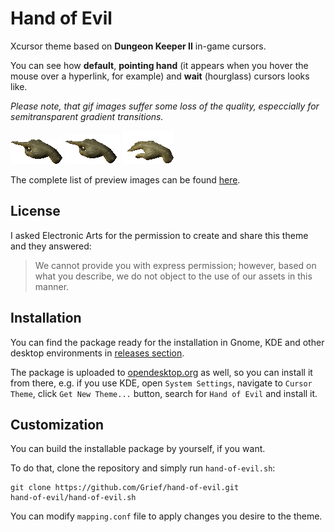 # Hand of Evil
Xcursor theme based on **Dungeon Keeper II** in-game cursors.

You can see how **default**, **pointing hand** (it appears when you hover the mouse over a hyperlink, for example) and **wait** (hourglass) cursors looks like. 

*Please note, that gif images suffer some loss of the quality, especcially for semitransparent gradient transitions.*

![left_ptr](previews/left_ptr.gif) ![pointing_hand](previews/pointing_hand.gif) ![wait](previews/wait.gif)

The complete list of preview images can be found [here](previews.md).

## License

I asked Electronic Arts for the permission to create and share this theme and they answered:
>We cannot provide you with express permission; however, based on what you describe, we do not object to the use of our assets in this manner.

## Installation

You can find the package ready for the installation in Gnome, KDE and other desktop environments in [releases section](https://github.com/Grief/hand-of-evil/releases).

The package is uploaded to [opendesktop.org](http://opendesktop.org/content/show.php/Hand+of+Evil?content=175746) as well, so you can install it from there, e.g. if you use KDE, open `System Settings`, navigate to `Cursor Theme`, click `Get New Theme...` button, search for `Hand of Evil` and install it.

## Customization

You can build the installable package by yourself, if you want.

To do that, clone the repository and simply run `hand-of-evil.sh`:

    git clone https://github.com/Grief/hand-of-evil.git
    hand-of-evil/hand-of-evil.sh

You can modify `mapping.conf` file to apply changes you desire to the theme.
